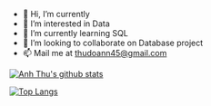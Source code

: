 - 👋 Hi, I’m currently 
- 👀 I’m interested in Data
- 🌱 I’m currently learning SQL
- 💞️ I’m looking to collaborate on Database project
- 📫 Mail me at thudoann45@gmail.com

[![Anh Thu's github stats](https://github-readme-stats.vercel.app/api?username=thudoann&count_private=true&show_icons=true&theme=tokyonight&hide_rank=false)](https://github.com/anuraghazra/github-readme-stats)

[![Top Langs](https://github-readme-stats.vercel.app/api/top-langs/?username=thudoann)](https://github.com/anuraghazra/github-readme-stats)

<!---
thudoann/thudoann is a ✨ special ✨ repository because its `README.md` (this file) appears on your GitHub profile.
You can click the Preview link to take a look at your changes.
--->

